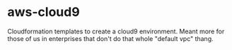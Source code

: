 # aws-cloud9
Cloudformation templates to create a cloud9 environment. Meant more for those of us in enterprises that don't do that whole "default vpc" thang.

